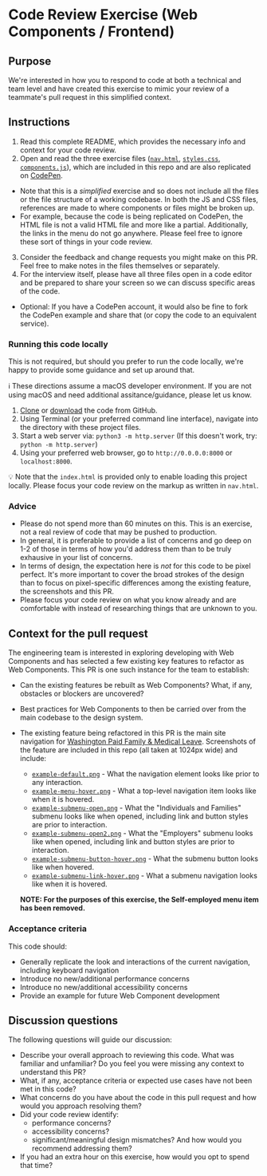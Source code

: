 # Code Review Exercise (Web Components / Frontend)

## Purpose

We're interested in how you to respond to code at both a technical and team level and have created this exercise to mimic your review of a teammate's pull request in this simplified context.

## Instructions

1. Read this complete README, which provides the necessary info and context for your code review.
2. Open and read the three exercise files ([`nav.html`](nav.html), [`styles.css`](styles.css), [`components.js`](components.js)), which are included in this repo and are also replicated on [CodePen](https://codepen.io/md-famli/pen/ExJMQBN).
  - Note that this is a _simplified_ exercise and so does not include all the files or the file structure of a working codebase. In both the JS and CSS files, references are made to where components or files might be broken up.
  - For example, because the code is being replicated on CodePen, the HTML file is not a valid HTML file and more like a partial. Additionally, the links in the menu do not go anywhere. Please feel free to ignore these sort of things in your code review.
3. Consider the feedback and change requests you might make on this PR. Feel free to make notes in the files themselves or separately.
4. For the interview itself, please have all three files open in a code editor and be prepared to share your screen so we can discuss specific areas of the code.
  - Optional: If you have a CodePen account, it would also be fine to fork the CodePen example and share that (or copy the code to an equivalent service).

### Running this code locally

This is not required, but should you prefer to run the code locally, we're happy to provide some guidance and set up around that.

ℹ️ These directions assume a macOS developer environment. If you are not using macOS and need additional assitance/guidance, please let us know.

1. [Clone](https://docs.github.com/en/repositories/creating-and-managing-repositories/cloning-a-repository#cloning-a-repository) or [download](https://docs.github.com/en/repositories/working-with-files/using-files/downloading-source-code-archives#downloading-source-code-archives-from-the-repository-view) the code from GitHub.
2. Using Terminal (or your preferred command line interface), navigate into the directory with these project files.
3. Start a web server via: `python3 -m http.server`
(If this doesn't work, try: `python -m http.server`)
4. Using your preferred web browser, go to `http://0.0.0.0:8000` or `localhost:8000`.

💡 Note that the `index.html` is provided only to enable loading this project locally. Please focus your code review on the markup as written in `nav.html`.

### Advice

- Please do not spend more than 60 minutes on this. This is an exercise, not a real review of code that may be pushed to production.
- In general, it is preferable to provide a list of concerns and go deep on 1-2 of those in terms of how you'd address them than to be truly exhausive in your list of concerns.
- In terms of design, the expectation here is _not_ for this code to be pixel perfect. It's more important to cover the broad strokes of the design than to focus on pixel-specific differences among the existing feature, the screenshots and this PR.
- Please focus your code review on what you know already and are comfortable with instead of researching things that are unknown to you.

## Context for the pull request

The engineering team is interested in exploring developing with Web Components and has selected a few existing key features to refactor as Web Components. This PR is one such instance for the team to establish:

- Can the existing features be rebuilt as Web Components? What, if any, obstacles or blockers are uncovered?
- Best practices for Web Components to then be carried over from the main codebase to the design system.
- The existing feature being refactored in this PR is the main site navigation for [Washington Paid Family & Medical Leave](https://paidleave.wa.gov/individuals-and-families/). Screenshots of the feature are included in this repo (all taken at 1024px wide) and include:
  - [`example-default.png`](/screenshots/example-default.png) - What the navigation element looks like prior to any interaction.
  - [`example-menu-hover.png`](/screenshots/example-menu-hover.png) - What a top-level navigation item looks like when it is hovered.
  - [`example-submenu-open.png`](/screenshots/example-submenu-open.png) - What the "Individuals and Families" submenu looks like when opened, including link and button styles are prior to interaction.
  - [`example-submenu-open2.png`](/screenshots/example-submenu-open2.png) - What the "Employers" submenu looks like when opened, including link and button styles are prior to interaction.
  - [`example-submenu-button-hover.png`](/screenshots/example-submenu-button-hover.png) - What the submenu button looks like when hovered.
  - [`example-submenu-link-hover.png`](/screenshots/example-submenu-link-hover.png) - What a submenu navigation looks like when it is hovered.

  **NOTE: For the purposes of this exercise, the Self-employed menu item has been removed.**

### Acceptance criteria

This code should:
- Generally replicate the look and interactions of the current navigation, including keyboard navigation
- Introduce no new/additional performance concerns
- Introduce no new/additional accessibility concerns
- Provide an example for future Web Component development

## Discussion questions

The following questions will guide our discussion:
- Describe your overall approach to reviewing this code. What was familiar and unfamiliar? Do you feel you were missing any context to understand this PR?
- What, if any, acceptance criteria or expected use cases have not been met in this code?
- What concerns do you have about the code in this pull request and how would you approach resolving them?
- Did your code review identify:
  - performance concerns?
  - accessibility concerns?
  - significant/meaningful design mismatches?
  And how would you recommend addressing them?
- If you had an extra hour on this exercise, how would you opt to spend that time?
